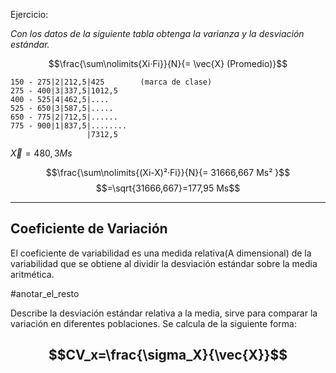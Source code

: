 


Ejercicio:

*Con los datos de la siguiente tabla obtenga la varianza y la desviación estándar.*

$$\frac{\sum\nolimits{Xi·Fi}}{N}{= \vec{X} (Promedio)}$$

	150 - 275|2|212,5|425        (marca de clase)
	275 - 400|3|337,5|1012,5
	400 - 525|4|462,5|....
	525 - 650|3|587,5|.....
	650 - 775|2|712,5|......
	775 - 900|1|837,5|........
			         |7312,5
$\vec{X}=480,3 Ms$

$$\frac{\sum\nolimits{(Xi-X)²·Fi}}{N}{= 31666,667 Ms² }$$
$$=\sqrt{31666,667}=177,95 Ms$$


---
**Coeficiente de Variación**
-
El coeficiente de variabilidad es una medida relativa(A dimensional) de la variabilidad que se obtiene al dividir la desviación estándar sobre la media aritmética.

#anotar_el_resto

Describe la desviación estándar relativa a la media, sirve para comparar la variación en diferentes poblaciones. Se calcula de la siguiente forma:

$$CV_x=\frac{\sigma_X}{\vec{X}}$$
-
